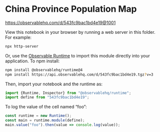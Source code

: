 # China Province Population Map

https://observablehq.com/d/543fc9bac1bd4e19@1001

View this notebook in your browser by running a web server in this folder. For
example:

~~~sh
npx http-server
~~~

Or, use the [Observable Runtime](https://github.com/observablehq/runtime) to
import this module directly into your application. To npm install:

~~~sh
npm install @observablehq/runtime@4
npm install https://api.observablehq.com/d/543fc9bac1bd4e19.tgz?v=3
~~~

Then, import your notebook and the runtime as:

~~~js
import {Runtime, Inspector} from "@observablehq/runtime";
import define from "543fc9bac1bd4e19";
~~~

To log the value of the cell named “foo”:

~~~js
const runtime = new Runtime();
const main = runtime.module(define);
main.value("foo").then(value => console.log(value));
~~~
